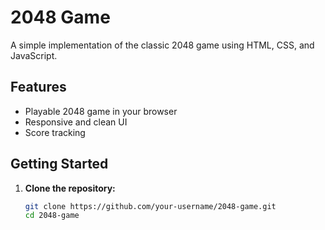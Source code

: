 # 2048 Game

A simple implementation of the classic 2048 game using HTML, CSS, and JavaScript.

## Features

- Playable 2048 game in your browser
- Responsive and clean UI
- Score tracking

## Getting Started

1. **Clone the repository:**
   ```bash
   git clone https://github.com/your-username/2048-game.git
   cd 2048-game
